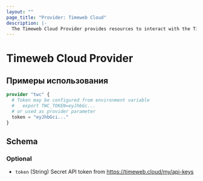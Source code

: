 ```yaml
---
layout: ""
page_title: "Provider: Timeweb Cloud"
description: |-
  The Timeweb Cloud Provider provides resources to interact with the Timeweb Cloud API.
---
```


# Timeweb Cloud Provider

## Примеры использования

```terraform
provider "twc" {
  # Token may be configured from environment variable
  #   export TWC_TOKEN=eyJhbGc...
  # or used as provider parameter
  token = "eyJhbGci..."
}
```

<!-- schema generated by tfplugindocs -->
## Schema

### Optional

- `token` (String) Secret API token from https://timeweb.cloud/my/api-keys